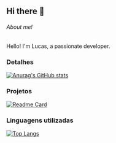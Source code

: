 ## Hi there 👋

###### About me!
Hello! I'm Lucas, a passionate developer.

### Detalhes

[![Anurag's GitHub stats](https://github-readme-stats.vercel.app/api?username=Lucashpinheiro&show_icons=true&theme=dark)](https://github.com/anuraghazra/github-readme-stats)


### Projetos

[![Readme Card](https://github-readme-stats.vercel.app/api/pin/?username=Lucashpinheiro&repo=clone_disney_plus&theme=dark)](https://github.com/anuraghazra/github-readme-stats)

### Linguagens utilizadas

[![Top Langs](https://github-readme-stats.vercel.app/api/top-langs/?username=Lucashpinheiro&layout=compact)](https://github.com/anuraghazra/github-readme-stats)
